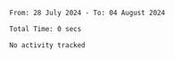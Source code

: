 <!--START_SECTION:waka-->

```txt
From: 28 July 2024 - To: 04 August 2024

Total Time: 0 secs

No activity tracked
```

<!--END_SECTION:waka-->
